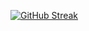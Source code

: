 

[![GitHub Streak](https://github-readme-streak-stats.herokuapp.com/?user=Bytebale)](https://git.io/streak-stats)

